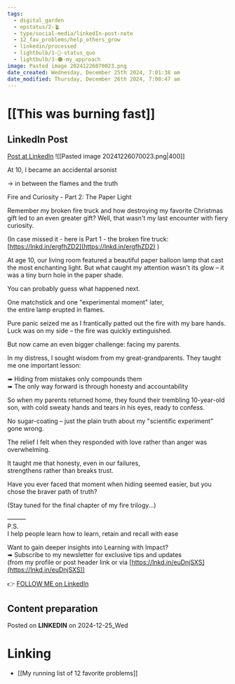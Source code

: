 ```yaml
---
tags:
  - digital_garden
  - epstatus/2-🪴
  - type/social-media/linkedIn-post-note
  - 12_fav_problems/help_others_grow
  - linkedin/processed
  - lightbulb/1-🔴-status_quo
  - lightbulb/3-🟠-my_approach
image: Pasted image 20241226070023.png
date_created: Wednesday, December 25th 2024, 7:01:38 am
date_modified: Thursday, December 26th 2024, 7:00:47 am
---
```

# [[This was burning fast]]
## LinkedIn Post
[Post at LinkedIn](https://www.linkedin.com/posts/sebastiankamilli_at-10-i-became-an-accidental-arsonist-activity-7277579152281534464-oGtw?utm_source=share&utm_medium=member_desktop)
![[Pasted image 20241226070023.png|400]]

At 10, I became an accidental arsonist  
  
→ in between the flames and the truth  
  
Fire and Curiosity - Part 2: The Paper Light  
  
Remember my broken fire truck and how destroying my favorite Christmas gift led to an even greater gift? Well, that wasn't my last encounter with fiery curiosity.  
  
(In case missed it - here is Part 1 - the broken fire truck: [https://lnkd.in/ergfhZD2](https://lnkd.in/ergfhZD2) )  
  
At age 10, our living room featured a beautiful paper balloon lamp that cast the most enchanting light. But what caught my attention wasn't its glow – it was a tiny burn hole in the paper shade.  
  
You can probably guess what happened next.  
  
One matchstick and one "experimental moment" later,  
the entire lamp erupted in flames.  
  
Pure panic seized me as I frantically patted out the fire with my bare hands. Luck was on my side – the fire was quickly extinguished.  
  
But now came an even bigger challenge: facing my parents.  
  
In my distress, I sought wisdom from my great-grandparents. They taught me one important lesson:  
  
➠ Hiding from mistakes only compounds them  
➠ The only way forward is through honesty and accountability  
  
So when my parents returned home, they found their trembling 10-year-old son, with cold sweaty hands and tears in his eyes, ready to confess.  
  
No sugar-coating – just the plain truth about my "scientific experiment" gone wrong.  
  
The relief I felt when they responded with love rather than anger was overwhelming.  
  
It taught me that honesty, even in our failures,  
strengthens rather than breaks trust.  
  
Have you ever faced that moment when hiding seemed easier, but you chose the braver path of truth?  
  
(Stay tuned for the final chapter of my fire trilogy...)  
  
———  
P.S.  
I help people learn how to learn, retain and recall with ease  
  
Want to gain deeper insights into Learning with Impact?  
➠ Subscribe to my newsletter for exclusive tips and updates  
(from my profile or post header link or via [https://lnkd.in/euDnjSXS](https://lnkd.in/euDnjSXS))


👉 [FOLLOW ME on LinkedIn](https://www.linkedin.com/comm/mynetwork/discovery-see-all?usecase=PEOPLE_FOLLOWS&followMember=sebastiankamilli)

## Content preparation


Posted on **LINKEDIN** on 2024-12-25_Wed
# Linking
+ [[My running list of 12 favorite problems]]